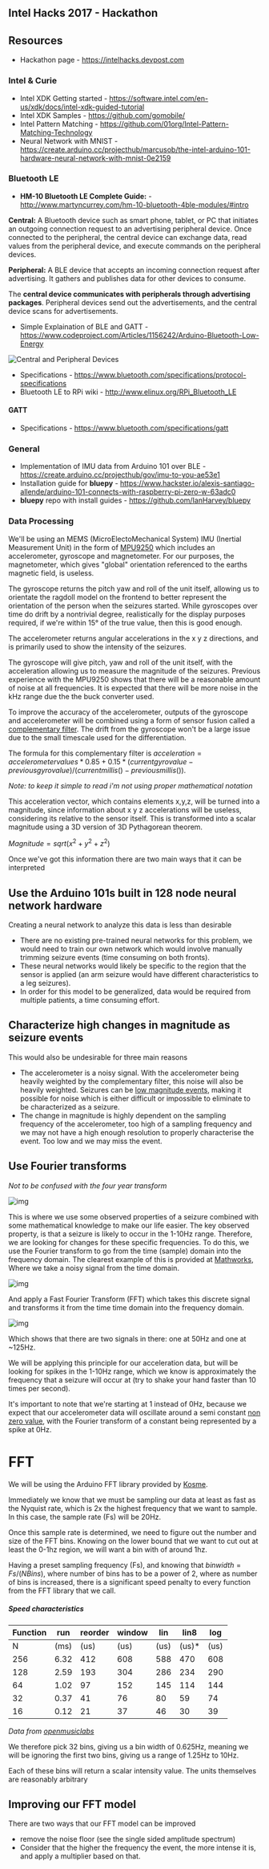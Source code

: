 ## Intel Hacks 2017 - Hackathon

## Resources

* Hackathon page - https://intelhacks.devpost.com

### Intel & Curie

* Intel XDK Getting started - https://software.intel.com/en-us/xdk/docs/intel-xdk-guided-tutorial
* Intel XDK Samples - https://github.com/gomobile/
* Intel Pattern Matching - https://github.com/01org/Intel-Pattern-Matching-Technology
* Neural Network with MNIST - https://create.arduino.cc/projecthub/marcusob/the-intel-arduino-101-hardware-neural-network-with-mnist-0e2159

### Bluetooth LE

* **HM-10 Bluetooth LE Complete Guide:** - http://www.martyncurrey.com/hm-10-bluetooth-4ble-modules/#intro

**Central:** A Bluetooth device such as smart phone, tablet, or PC that initiates an outgoing connection request to an advertising peripheral device. Once connected to the peripheral, the central device can exchange data, read values from the peripheral device, and execute commands on the peripheral devices.

**Peripheral:** A BLE device that accepts an incoming connection request after advertising. It gathers and publishes data for other devices to consume.

The **central device communicates with peripherals through advertising packages**. Peripheral devices send out the advertisements, and the central device scans for advertisements.

* Simple Explaination of BLE and GATT - https://www.codeproject.com/Articles/1156242/Arduino-Bluetooth-Low-Energy

![Central and Peripheral Devices](https://www.codeproject.com/KB/showcase/1156242/central-and-peripheral-device-communication..png)

* Specifications - https://www.bluetooth.com/specifications/protocol-specifications
* Bluetooth LE to RPi wiki - http://www.elinux.org/RPi_Bluetooth_LE

#### GATT

* Specifications - https://www.bluetooth.com/specifications/gatt

### General

* Implementation of IMU data from Arduino 101 over BLE - https://create.arduino.cc/projecthub/gov/imu-to-you-ae53e1
* Installation guide for **bluepy** - https://www.hackster.io/alexis-santiago-allende/arduino-101-connects-with-raspberry-pi-zero-w-63adc0
* **bluepy** repo with install guides - https://github.com/IanHarvey/bluepy

### Data Processing

We'll be using an MEMS (MicroElectoMechanical System) IMU (Inertial Measurement Unit) in the form of [MPU9250](https://www.sparkfun.com/products/13762) which includes an accelerometer, gyroscope and magnetometer. For our purposes, the magnetometer, which gives "global" orientation referenced to the earths magnetic field, is useless.

The gyroscope returns the pitch yaw and roll of the unit itself, allowing us to orientate the ragdoll model on the frontend to better represent the orientation of the person when the seizures started. While gyroscopes over time do drift by a nontrivial degree, realistically for the display purposes required, if we're within 15° of the true value, then this is good enough.

The accelerometer returns angular accelerations in the x y z directions, and is primarily used to show the intensity of the seizures.

 The gyroscope will give pitch, yaw and roll of the unit itself, with the acceleration allowing us to measure the magnitude of the seizures. Previous experience with the MPU9250 shows that there will be a reasonable amount of noise at all frequencies. It is expected that there will be more noise in the kHz range due the the buck converter used.

To improve the accuracy of the accelerometer, outputs of the gyroscope and accelerometer will be combined using a form of sensor fusion called a [complementary filter](https://ocw.mit.edu/courses/aeronautics-and-astronautics/16-333-aircraft-stability-and-control-fall-2004/lecture-notes/lecture_15.pdf). The drift from the gyroscope won't be a large issue due to the small timescale used for the differentiation.

The formula for this complementary filter is $acceleration = accelerometer values *0.85 + 0.15* (current gyro value - previous gyro value)/(current millis() - previous millis()) .$

*Note: to keep it simple to read i'm not using proper mathematical notation*

This acceleration vector, which contains elements x,y,z, will be turned into a magnitude, since information about x y z accelerations will be useless, considering its relative to the sensor itself. This is transformed into a scalar magnitude using a 3D version of 3D Pythagorean theorem.

$Magnitude = sqrt(x^2+y^2+z^2)$

Once we've got this information there are two main ways that it can be interpreted

## Use the Arduino 101s built in 128 node neural network hardware

Creating a neural network to analyze this data is less than desirable

* There are no existing pre-trained neural networks for this problem, we would need to train our own network which would involve manually trimming seizure events (time consuming on both fronts).
* These neural networks would likely be specific to the region that the sensor is applied (an arm seizure would have different characteristics to a leg seizures).
* In order for this model to be generalized, data would be required from multiple patients, a time consuming effort.

## Characterize high changes in magnitude as seizure events 

This would also be undesirable for three main reasons

* The accelerometer is a noisy signal. With the accelerometer being heavily weighted by the complementary filter, this noise will also be heavily weighted. Seizures can be [low magnitude events](https://www.youtube.com/watch?v=AuxZTC9RwGI), making it possible for noise which is either difficult or impossible to eliminate to be characterized as a seizure.
* The change in magnitude is highly dependent on the sampling frequency of the accelerometer, too high of a sampling frequency and we may not have a high enough resolution to properly characterise the event. Too low and we may miss the event.



## Use Fourier transforms

*Not to be confused with the four year transform*

![img](https://pics.me.me/fourier-transformation-f-x-y-fu-v-four-year-transformation-engineering-student-engineering-849793.png)

This is where we use some observed properties of a seizure combined with some mathematical knowledge to make our life easier. The key observed property, is that a seizure is likely to occur in the 1-10Hz range. Therefore, we are looking for changes for these specific frequencies. To do this, we use the Fourier transform to go from the time (sample) domain into the frequency domain. The clearest example of this is provided at [Mathworks](https://au.mathworks.com/help/matlab/ref/fft.html), Where we take a noisy signal from the time domain.

![img](https://au.mathworks.com/help/examples/matlab/win64/FFTOfNoisySignalExample_01.png)

And apply a Fast Fourier Transform (FFT) which takes this discrete signal and transforms it from the time time domain into the frequency domain.

![img](https://au.mathworks.com/help/examples/matlab/win64/FFTOfNoisySignalExample_02.png)

Which shows that there are two signals in there: one at 50Hz and one at ~125Hz. 

We will be applying this principle for our acceleration data, but will be looking for spikes in the 1-10Hz range, which we know is approximately the frequency that a seizure will occur at (try to shake your hand faster than 10 times per second).

It's important to note that we're starting at 1 instead of 0Hz, because we expect that our accelerometer data will oscillate around a semi constant [non zero value](https://www.invensense.com/wp-content/uploads/2015/02/PS-MPU-9250A-01-v1.1.pdf), with the Fourier transform of a constant being represented by a spike at 0Hz.



# FFT

We will be using the Arduino FFT library provided by [Kosme](https://github.com/kosme/arduinoFFT).

Immediately we know that we must be sampling our data at least as fast as the Nyquist rate, which is 2x the highest frequency that we want to sample. In this case, the sample rate (Fs) will be 20Hz.

Once this sample rate is determined, we need to figure out the number and size of the FFT bins. Knowing on the lower bound that we want to cut out at least the 0-1hz region, we will want a bin with of around 1hz.

Having a preset sampling frequency (Fs), and knowing that $bin width = Fs/(N Bins)$, where number of bins has to be a power of 2, where as number of bins is increased, there is a significant speed penalty to every function from the FFT library that we call.

##### Speed characteristics

| Function | run  | reorder | window | lin  | lin8  | log  |
| -------- | ---- | ------- | ------ | ---- | ----- | ---- |
| N        | (ms) | (us)    | (us)   | (us) | (us)* | (us) |
| 256      | 6.32 | 412     | 608    | 588  | 470   | 608  |
| 128      | 2.59 | 193     | 304    | 286  | 234   | 290  |
| 64       | 1.02 | 97      | 152    | 145  | 114   | 144  |
| 32       | 0.37 | 41      | 76     | 80   | 59    | 74   |
| 16       | 0.12 | 21      | 37     | 46   | 30    | 39   |

*Data from [openmusiclabs](http://wiki.openmusiclabs.com/wiki/ArduinoFFT)*

We therefore pick 32 bins, giving us a bin width of 0.625Hz, meaning we will be ignoring the first two bins, giving us a range of 1.25Hz to 10Hz.

Each of these bins will return a scalar intensity value. The units themselves are reasonably arbitrary



## Improving our FFT model

There are two ways that our FFT model can be improved

* remove the noise floor (see the single sided amplitude spectrum)
* Consider that the higher the frequency the event, the more intense it is, and apply a multiplier based on that.




